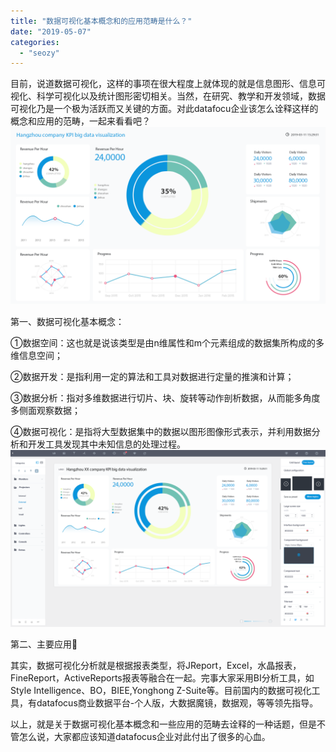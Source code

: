 ```yaml
---
title: "数据可视化基本概念和的应用范畴是什么？"
date: "2019-05-07"
categories: 
  - "seozy"
---
```


目前，说道数据可视化，这样的事项在很大程度上就体现的就是信息图形、信息可视化、科学可视化以及统计图形密切相关。当然，在研究、教学和开发领域，数据可视化乃是一个极为活跃而又关键的方面。对此datafocu企业该怎么诠释这样的概念和应用的范畴，一起来看看吧？![](images/daping-1024x576.png)

第一、数据可视化基本概念：

①数据空间：这也就是说该类型是由n维属性和m个元素组成的数据集所构成的多维信息空间；

②数据开发：是指利用一定的算法和工具对数据进行定量的推演和计算；

③数据分析：指对多维数据进行切片、块、旋转等动作剖析数据，从而能多角度多侧面观察数据；

④数据可视化：是指将大型数据集中的数据以图形图像形式表示，并利用数据分析和开发工具发现其中未知信息的处理过程。![](images/可视化大屏3-1024x576.png)

第二、主要应用

其实，数据可视化分析就是根据报表类型，将JReport，Excel，水晶报表，FineReport，ActiveReports报表等融合在一起。完事大家采用BI分析工具，如Style Intelligence、BO，BIEE,Yonghong Z-Suite等。目前国内的数据可视化工具，有datafocus商业数据平台-个人版，大数据魔镜，数据观，等等领先指导。

以上，就是关于数据可视化基本概念和一些应用的范畴去诠释的一种话题，但是不管怎么说，大家都应该知道datafocus企业对此付出了很多的心血。
